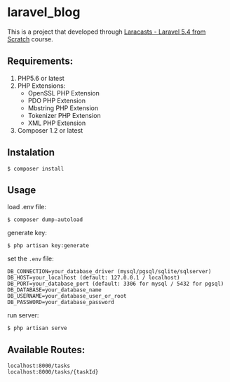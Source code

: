 # laravel_blog

This is a project that developed through [Laracasts - Laravel 5.4 from Scratch](https://laracasts.com/series/laravel-from-scratch-2017 "Laravel 5.4 from Scratch") course.

## Requirements:

1. PHP5.6 or latest
2. PHP Extensions:
    * OpenSSL PHP Extension
    * PDO PHP Extension
    * Mbstring PHP Extension
    * Tokenizer PHP Extension
    * XML PHP Extension
3. Composer 1.2 or latest

## Instalation
    $ composer install

## Usage
load .env file:

    $ composer dump-autoload

generate key:

    $ php artisan key:generate

set the `.env` file:

    DB_CONNECTION=your_database_driver (mysql/pgsql/sqlite/sqlserver)
    DB_HOST=your_localhost (default: 127.0.0.1 / localhost)
    DB_PORT=your_database_port (default: 3306 for mysql / 5432 for pgsql)
    DB_DATABASE=your_database_name
    DB_USERNAME=your_database_user_or_root
    DB_PASSWORD=your_database_password

run server:

    $ php artisan serve

## Available Routes:
    localhost:8000/tasks
    localhost:8000/tasks/{taskId}
